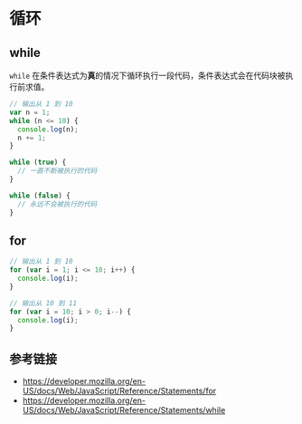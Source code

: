 # 循环

## while
`while` 在条件表达式为**真**的情况下循环执行一段代码，条件表达式会在代码块被执行前求值。
```javascript
// 输出从 1 到 10
var n = 1;
while (n <= 10) {
  console.log(n);
  n += 1;
}
```

```javascript
while (true) {
  // 一直不断被执行的代码
}
```

```javascript
while (false) {
  // 永远不会被执行的代码
}
```

## for
```javascript
// 输出从 1 到 10
for (var i = 1; i <= 10; i++) {
  console.log(i);
}
```

```javascript
// 输出从 10 到 11
for (var i = 10; i > 0; i--) {
  console.log(i);
}
```


## 参考链接
* https://developer.mozilla.org/en-US/docs/Web/JavaScript/Reference/Statements/for
* https://developer.mozilla.org/en-US/docs/Web/JavaScript/Reference/Statements/while
